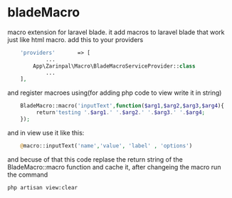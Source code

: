 # bladeMacro
macro extension for laravel blade.
it add macros to laravel blade that work just like html macro.
add this to your providers
```php
    'providers'       => [
			...
        App\Zarinpal\Macro\BladeMacroServiceProvider::class
			...
    ],
```

and register macroes using(for adding php code to view write it in string)
```php
    BladeMacro::macro('inputText',function($arg1,$arg2,$arg3,$arg4){
         return'testing '.$arg1.' '.$arg2.' '.$arg3.' '.$arg4;
    });
```

and in view use it like this:
```php
    @macro::inputText('name','value', 'label' , 'options')
```

and becuse of that this code replase the return string of the BladeMacro::macro function and cache it, after changeing the macro
run the command 
```
php artisan view:clear
```
